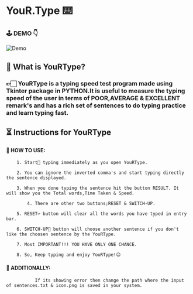   #                                         **YouR.Type**    ⌨️
 ### 🕹 DEMO  👇
 ![Demo](https://github.com/Ramanand23/YouR.Type--Typing-Speed-Test-/blob/master/iconsflow/ezgif.com-gif-maker.gif)
##    🔎 What is YouRType?

###  👉🏻 YouRType is a typing speed test program made using Tkinter package in PYTHON.It is useful to measure the typing speed of the user in terms of POOR,AVERAGE & EXCELLENT remark's and has a rich set of sentences to do typing practice and learn typing fast.

##   ⏳    Instructions for YouRType 

 ####  📌 HOW TO USE:
 
		1. Start🏁 typing immediately as you open YouRType.
	
		2. You can ignore the inverted comma's and start typing directly the sentence displayed.
	
		3. When you done typing the sentence hit the button RESULT. It will show you the Total words,Time Taken & Speed.                     
	
	        4. There are other two buttons;RESET & SWITCH-UP. 
	
		5. RESET↩️ button will clear all the words you have typed in entry bar.
	
		6. SWITCH-UP🔀 button will choose another sentence if you don't like the choosen sentence by the YouRType.
	
		7. Most IMPORTANT!!! YOU HAVE ONLY ONE CHANCE.
	
		8. So, Keep typing and enjoy YouRType!😉		

####  📌  ADDITIONALLY:
               If its showing error then change the path where the input of sentences.txt & icon.png is saved in your system.   
